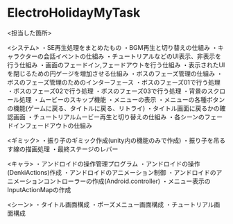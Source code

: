 # ElectroHolidayMyTask
<担当した箇所>

<システム>
・SE再生処理をまとめたもの
・BGM再生と切り替えの仕組み
・キャラクターの会話イベントの仕組み
・チュートリアルなどのUI表示、非表示を行う仕組み
・画面のフェードイン,フェードアウトを行う仕組み
・表示されたUIを閉じるための円ゲージを増加させる仕組み
・ボスのフェーズ管理の仕組み
・ボスのフェーズ管理のためのインターフェース
・ボスのフェーズ01で行う処理
・ボスのフェーズ02で行う処理
・ボスのフェーズ03で行う処理
・背景のスクロール処理
・ムービーのスキップ機能
・メニューの表示
・メニューの各種ボタンの機能(ゲームに戻る、タイトルに戻る、リトライ)
・タイトル画面に戻るかの確認画面
・チュートリアルムービー再生と切り替えの仕組み
・各シーンのフェードインフェードアウトの仕組み

<ギミック>
・振り子のギミック作成(unity内の機能のみで作成)
・振り子を吊るす線の描画処理
・最終ステージのレバー

<キャラ>
・アンドロイドの操作管理プログラム
・アンドロイドの操作(DenkiActions)作成
・アンドロイドのアニメーション制御
・アンドロイドのアニメーションコントローラーの作成(Android.controller)
・メニュー表示のInputActionMapの作成

<シーン>
・タイトル画面構成
・ポーズメニュー画面構成
・チュートリアル画面構成
